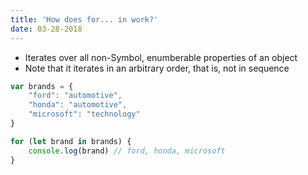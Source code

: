 ```yaml
---
title: 'How does for... in work?'
date: 03-28-2018
---
```


- Iterates over all non-Symbol, enumberable properties of an object
- Note that it iterates in an arbitrary order, that is, not in sequence

```js
var brands = {
    "ford": "automotive",
    "honda": "automotive",
    "microsoft": "technology"
}

for (let brand in brands) {
    console.log(brand) // ford, honda, microsoft
}

```